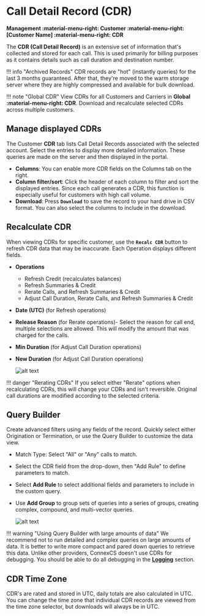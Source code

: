 # Call Detail Record (CDR)
**Management :material-menu-right: Customer :material-menu-right: [Customer Name] :material-menu-right: CDR**

The **CDR (Call Detail Record)** is an extensive set of information that's collected and stored for each call. This is used primarily for billing purposes as it contains details such as call duration and destination number. 

!!! info "Archived Records"
    CDR records are "hot" (instantly queries) for the last 3 months guaranteed. After that, they're moved to the warm storage server where they are highly compressed and available for bulk download.

!!! note "Global CDR"
    View CDRs for all Customers and Carriers in **Global :material-menu-right: CDR**. Download and recalculate selected CDRs across multiple customers.

## Manage displayed CDRs
The Customer **CDR** tab lists Call Detail Records associated with the selected account. Select the entries to display more detailed information. These queries are made on the server and then displayed in the portal. 

* **Columns**: You can enable more CDR fields on the Columns tab on the right.
* **Column filter/sort**: Click the header of each column to filter and sort the displayed entries. Since each call generates a CDR, this function is especially useful for customers with high call volume. 
* **Download**: Press **`Download`** to save the record to your hard drive in CSV format. You can also select the columns to include in the download.

## Recalculate CDR
When viewing CDRs for  specific customer, use the **`Recalc CDR`** button to refresh CDR data that may be inaccurate. Each Operation displays different fields. 

+ **Operations**
    + Refresh Credit (recalculates balances)
    + Refresh Summaries & Credit
    + Rerate Calls, and Refresh Summaries & Credit
    + Adjust Call Duration, Rerate Calls, and Refresh Summaries & Credit
+ **Date (UTC)** (for Refresh operations) 
+ **Release Reason** (for Rerate operations)- Select the reason for call end, multiple selections are allowed. This will modify the amount that was charged for the calls. 
+ **Min Duration** (for Adjust Call Duration operations) 
+ **New Duration** (for Adjust Call Duration operations) 

    ![alt text][recalc]

!!! danger "Rerating CDRs"
    If you select either "Rerate" options when recalculating CDRs, this will change your CDRs and isn't reversible. Original call durations are modified according to the selected criteria.
    
## Query Builder
Create advanced filters using any fields of the record. Quickly select either Origination or Termination, or use the Query Builder to customize the data view.

* Match Type: Select "All" or "Any" calls to match.
* Select the CDR field from the drop-down, then "Add Rule" to define parameters to match.
* Select **Add Rule** to select additional fields and parameters to include in the custom query. 
* Use **Add Group** to group sets of queries into a series of groups, creating complex, compound, and multi-vector queries. 
    
    ![alt text][querybuilder]

!!! warning "Using Query Builder with large amounts of data"
    We recommend not to run detailed and complex queries on large amounts of data. It is better to write more compact and pared down queries to retrieve this data. Unlike other providers, ConnexCS doesn't use CDRs for debugging. You should be able to do all debugging in the [**Logging**](https://docs.connexcs.com/logging/) section. 
    
## CDR Time Zone
CDR's are rated and stored in UTC, daily totals are also calculated in UTC. You can change the time zone that individual CDR records are viewed from the time zone selector, but downloads will always be in UTC.
    
[querybuilder]: /customer/img/querybuilder.png "Query Builder"
[recalc]: /customer/img/recalc.png "Recalculate and Rerate"
